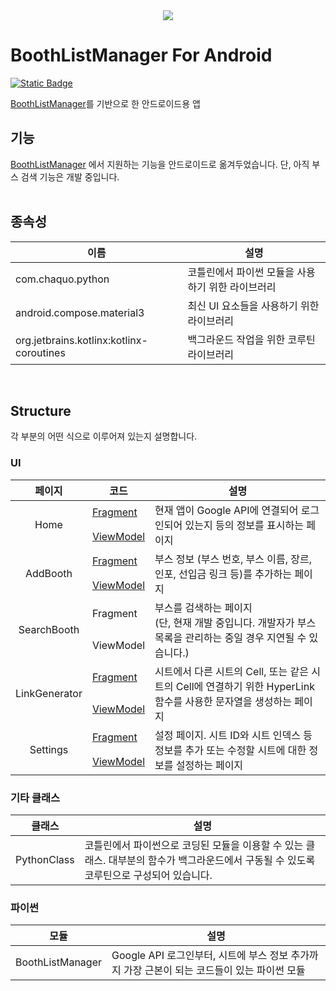 <center>
    <img src="https://capsule-render.vercel.app/api?type=rounded&height=300&color=gradient&text=BoothListManager-nl-For%20Android">
</center>

# BoothListManager For Android

<a href="https://docs.google.com/spreadsheets/d/1TmZxEkJW17d0I1MmfNyzIIxjh1n_en1DKrwsbk2OzjM/edit#gid=0">
    <img alt="Static Badge" src="https://img.shields.io/badge/%ED%98%84%EC%9E%AC%20%EC%A0%81%EC%9A%A9%20%EC%A4%91%EC%9D%B8%20%EB%8F%99%EC%9D%B8%20%ED%96%89%EC%82%AC-%EC%A0%9C%204%ED%9A%8C%20%EC%9D%BC%EB%9F%AC%EC%8A%A4%ED%83%80%20%ED%8E%98%EC%8A%A4-yellow">
</a>

[BoothListManager][BoothListManager]를 기반으로 한 안드로이드용 앱

## 기능

[BoothListManager][BoothListManager] 에서 지원하는 기능을 안드로이드로 옮겨두었습니다.
단, 아직 부스 검색 기능은 개발 중입니다.
<br/><br/>

## 종속성
<table>
    <head>
        <th style="text-align: center">이름</th>
        <th style="text-align: center">설명</th>
    </head>
    <tbody>
        <tr>
            <td>com.chaquo.python</td>
            <td>코틀린에서 파이썬 모듈을 사용하기 위한 라이브러리</td>
        </tr>
        <tr>
            <td>android.compose.material3</td>
            <td>최신 UI 요소들을 사용하기 위한 라이브러리</td>
        </tr>
        <tr>
            <td>org.jetbrains.kotlinx:kotlinx-coroutines</td>
            <td>백그라운드 작업을 위한 코루틴 라이브러리</td>
        </tr>
    </tbody>
</table>
<br/>

## Structure
각 부분의 어떤 식으로 이루어져 있는지 설명합니다. 
### UI
<table>
    <head>
        <th style="text-align: center">페이지</th>
        <th style="text-align: center" width="50">코드</th>
        <th style="text-align: center">설명</th>
    </head>
    <tbody>
        <tr>
            <td style="text-align: center" rowspan="2">Home</td>
            <td><a href="https://github.com/MinePacu/BoothListManager_ForAndroid/blob/master/app/src/main/java/com/minepacu/boothlistmanager/ui/home/HomeFragment.kt">Fragment</a></td>
            <td rowspan="2">현재 앱이 Google API에 연결되어 로그인되어 있는지 등의 정보를 표시하는 페이지</td>
        </tr>
        <tr>
            <td><a href="https://github.com/MinePacu/BoothListManager_ForAndroid/blob/master/app/src/main/java/com/minepacu/boothlistmanager/ui/home/HomeViewModel.kt">ViewModel</a></td>
        </tr>
        <tr>
            <td style="text-align: center" rowspan="2">AddBooth</td>
            <td><a href="https://github.com/MinePacu/   BoothListManager_ForAndroid/blob/master/app/src/main/java/com/minepacu/boothlistmanager/ui/Booth/AddBoothFragment.kt">Fragment</a></td>
            <td rowspan="2">부스 정보 (부스 번호, 부스 이름, 장르, 인포, 선입금 링크 등)를 추가하는 페이지
        </tr>
        <tr>
            <td><a href="https://github.com/MinePacu/BoothListManager_ForAndroid/blob/master/app/src/main/java/com/minepacu/boothlistmanager/ui/Booth/AddBoothViewModel.kt">ViewModel</a></td>
        </tr>
        <tr>
            <td style="text-align: center" rowspan="2">SearchBooth</td>
            <td>Fragment</td>
            <td rowspan="2">부스를 검색하는 페이지<br/>(단, 현재 개발 중입니다. 개발자가 부스 목록을 관리하는 중일 경우 지연될 수 있습니다.)</td>
        </tr>
        <tr>
            <td>ViewModel</td>
        </tr>
        <tr>
            <td style="text-align: center" rowspan="2">LinkGenerator</td>
            <td><a href="https://github.com/MinePacu/BoothListManager_ForAndroid/blob/master/app/src/main/java/com/minepacu/boothlistmanager/ui/HyperLinkGenerator/HyperLinkGeneratorFragment.kt">Fragment</a></td>
            <td rowspan="2">시트에서 다른 시트의 Cell, 또는 같은 시트의 Cell에 연결하기 위한 HyperLink 함수를 사용한 문자열을 생성하는 페이지
        </tr>
        <tr>
            <td><a href="https://github.com/MinePacu/BoothListManager_ForAndroid/blob/master/app/src/main/java/com/minepacu/boothlistmanager/ui/HyperLinkGenerator/HyperLinkGeneratorViewModel.kt">ViewModel</a></td>
        </tr>
        <tr>
            <td style="text-align: center" rowspan="2">Settings</td>
            <td><a href="https://github.com/MinePacu/BoothListManager_ForAndroid/blob/master/app/src/main/java/com/minepacu/boothlistmanager/ui/Settings/SettingsFragment.kt">Fragment</a></td>
            <td rowspan="2">설정 페이지. 시트 ID와 시트 인덱스 등 정보를 추가 또는 수정할 시트에 대한 정보를 설정하는 페이지</td>
        </tr>
        <tr>
            <td><a href="https://github.com/MinePacu/BoothListManager_ForAndroid/blob/master/app/src/main/java/com/minepacu/boothlistmanager/ui/Settings/SettingsViewModel.kt">ViewModel</a></td>
        </tr>
    </tbody>
</table>

### 기타 클래스
<table>
    <head>
        <th style="text-align: center">클래스</th>
        <th style="text-align: center">설명</th>
    </head>
    <tbody>
        <tr>
            <td>PythonClass</td>
            <td>코틀린에서 파이썬으로 코딩된 모듈을 이용할 수 있는 클래스. 대부분의 함수가 백그라운드에서 구동될 수 있도록 코루틴으로 구성되어 있습니다.</td>
        </tr>
    </tbody>
</table>

### 파이썬
<table>
    <head>
        <th style="text-align: center">모듈</th>
        <th style="text-align: center">설명</th>
    </head>
    <tbody>
        <tr>
            <td>BoothListManager</td>
            <td>Google API 로그인부터, 시트에 부스 정보 추가까지 가장 근본이 되는 코드들이 있는 파이썬 모듈</td>
        </tr>
    </tbody>
</table>


[//]: #

[BoothListManager]: <https://github.com/MinePacu/BoothListManager>
